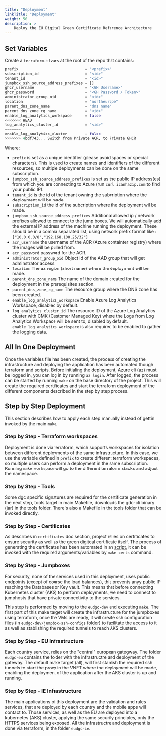 ```yaml
---
title: "Deployment"
linkTitle: "Deployment"
weight: 50
description: >
    Deploy the EU Digital Green Certificate Reference Architecture
---
```


## Set Variables

Create a `terraform.tfvars` at the root of the repo that contains:

```terraform
prefix                              = "<prefix>"
subscription_id                     = "<id>"
tenant_id                           = "<id>"
jumpbox_ssh_source_address_prefixes = []
ghcr_username                       = "<GH Username>"
ghcr_password                       = "<GH Password / Token>"
administrator_group_oid             = "<id>"
location                            = "northeurope"
parent_dns_zone_name                = "dns name"
parent_dns_zone_rg_name             = "<id>"
enable_log_analytics_workspace      = false
<<<<<<< HEAD
log_analytics_cluster_id            = "<id>"
=======
enable_log_analytics_cluster        = false
>>>>>>> 4bdf743... Switch from Private ACR, to Private GHCR
```

Where:

* `prefix` is set as a unique identifier (please avoid spaces or special characters). This is used to create names and identifiers of the different resources, so multiple deployments can be done on the same subscription.
* `jumpbox_ssh_source_address_prefixes` is set as the public IP address(es) from which you are connecting to Azure (run `curl icanhazip.com` to find your public IP).
* `tenant_id` is the id of the tenant owning the subcription where the deployment will be made.
* `subscription_id` the id of the subcription where the deployment wil be made.
* `jumpbox_ssh_source_address_prefixes` Additional allowed ip / network prefixes allowed to connect to the jump boxes. We will automatically add the external IP address of the machine running the deployment. These should be in a comma separated list, using network prefix format like : `["10.0.0.0/8","192.168.100.25/32"]`
* `acr_username` the username of the ACR (Azure containter registry) where the images will be pulled from.
* `acr_password` password for the ACR.
* `administrator_group_oid` Object id of the AAD group that will get adminstrator access.
* `location` The az region (short name) where the deployment will be made.
* `parent_dns_zone_name` The name of the domain created for the deployment in the prerequisites section.
* `parent_dns_zone_rg_name` The resource group where the DNS zone has been created.
* `enable_log_analytics_workspace` Enable Azure Log Analytics Workspace, disabled by default.
* `log_analytics_cluster_id` The resource ID of the Azure Log Analytics cluster with CMK (Customer Managed Key) where the Logs from Log Analytics Workspace will be sent to, disabled by default. `enable_log_analytics_workspace`  is also required to be enabled to gather the logging data.

## All In One Deployment

Once the variables file has been created, the process of creating the infrastructure and deploying the application has been automated though terraform and scripts. Before initialing the deployment, Azure cli (az) must be logged in, you can log in by running `az login`.
After logged, the process can be started by running `make` on the base directory of the project. This will create the required certificates and start the terraform deployment of the different components described in the step by step process.

## Step by Step Deployment

This section describes how to apply each step manually instead of gettin invoked by the main `make`.

### Step by Step - Terraform workspaces

Deployment is done via terraform, which supports workspaces for isolation between different deployments of the same infrastructure. In this case, we use the variable defined in `prefix` to create different terraform workspaces, so multiple users can perform a deployment in the same subscription. Running `make workspace` will go to the different terraform stacks and adjust the namespace.

### Step by Step - Tools

Some dgc specific signatures are required for the certificate generation in the next step, tools target in main Makefile, downloads the gdc-cli binary (jar) in the tools folder. There's also a Makefile in the tools folder that can be invoked directly.

### Step by Step - Certificates

As describes in `certificates` doc section, project relies on certificates to ensure security as well as the green digitcal certificate itself.
The process of generating the certificates has been automated in an [script](scripts/generate-certs.sh), it can be invoked with the required arguments/variables by `make certs` command.

### Step by Step - Jumpboxes

For security, none of the services used in this deployment, uses public endpoints (except of course the load balances), this prevents anyy public IP reaching the Databases or Key vault. This means that before connecting Kubernetes cluster (AKS) to perform deployments, we need to connect to jumphosts that have private connectivity to the services.

This step is performed by moving to the `eudgc-dev` and executing `make`. The first part of this make target will create the infrastructure for the jumpboxes using terraform, once the VMs are ready, it will create ssh configuration files (in `eudgc-dev/jumpbox-ssh-configs` folder) to facilitate the access to it as well as stablishing the required tunnels to reach AKS clusters.

### Step by Step - EU Infrastructure

Each country service, relies on the "central" european gategway. The folder `eudgc-eu` contains the folder with the infrastructre and deployment of the gateway. The default make target (all), will first stanlish the required ssh tunnels to start the proxy in the VNET where the deployment will be made, enabling the deployment of the application after the AKS cluster is up and running.

### Step by Step - IE Infrastructure

The main applications of this deployment are the validation and rules services, that are deployed by each country and the mobile apps will contact to. Those services, as well as the EU are deployed into a kubernetes (AKS) cluster, applying the same security principles, only the HTTPS services being exposed. All the infrastructre and deployment is done via terraform, in the folder `eudgc-ie`.
